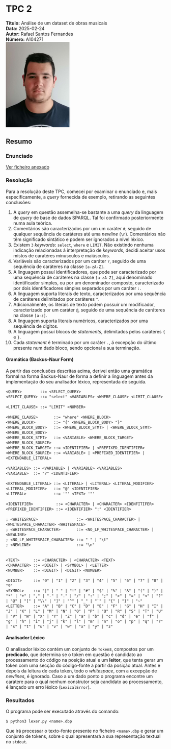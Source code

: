 # TPC 2

**Titulo:** Análise de um dataset de obras musicais  
**Data:**  2025-02-24  
**Autor:** Rafael Santos Fernandes  
**Número:** A104271  
<img src="../assets/img/foto.jpg" alt="foto" width="200" />

## Resumo
### Enunciado
[Ver ficheiro anexado](./tpc4.pdf)

### Resolução
Para a resolução deste TPC, comecei por examinar o enunciado e, mais especificamente, a *query* fornecida de exemplo, retirando as seguintes conclusões:
1. A *query* em questão assemelha-se bastante a uma *query* da linguagem de *query* de base de dados SPARQL. Tal foi confirmado posteriormente numa aula teórica.
2. Comentários são caracterizados por um um caráter `#`, seguido de qualquer sequência de caráteres até uma *newline* (`\n`). Comentários não têm significado sintático e podem ser ignorados a nível léxico.
3. Existem `3` *keywords*: `select`, `where` e `LIMIT`. Não existindo nenhuma indicação relacionadas á interpretação de *keywords*, decidi aceitar usos mistos de caratéres mínusculos e maiúsculos.
4. Variáveis são caracterizados por um caráter `?`, seguido de uma sequência de caráteres na classe `[a-zA-Z]`.
6. A linguagem possuí identificadores, que pode ser caracterizado por uma sequência de caráteres na classe `[a-zA-Z]`, aqui denominado identificador simples, ou por um denominador composto, caracterizado por dois identificadores simples separados por um caráter `:`.
7. A linguagem suporta literais de texto, caracterizados por uma sequência de caráteres delimitados por caráteres `"`.
8. Adicionalmente, os literais de texto podem possuír um modificador, caracterizado por um caráter `@`, seguido de uma sequência de caráteres na classe `[a-z]`.
9. A linguagem suporta literais numéricos, caracterizados por uma sequência de digitos.
10. A linguagem possuí blocos de *statements*, delimitados pelos caráteres `{` e `}`.
11. Cada *statement* é terminado por um caráter `.`, á excepção do último presente num dado bloco, sendo opcional a sua terminação.

#### Gramática (Backus-Naur Form)
A partir das conclusões descritas acima, derivei então uma gramática formal na forma Backus-Naur de forma a definir a linguagem antes da implementação do seu analisador léxico, representada de seguida.
```bnf
<QUERY>        ::= <SELECT_QUERY>
<SELECT_QUERY> ::= "select" <VARIABLES> <WHERE_CLAUSE> <LIMIT_CLAUSE>

<LIMIT_CLAUSE> ::= "LIMIT" <NUMBER>

<WHERE_CLAUSE>       ::= "where" <WHERE_BLOCK>
<WHERE_BLOCK>        ::= "{" <WHERE_BLOCK_BODY> "}"
<WHERE_BLOCK_BODY>   ::= <WHERE_BLOCK_STMT> | <WHERE_BLOCK_STMT> <WHERE_BLOCK_BODY>
<WHERE_BLOCK_STMT>   ::= <VARIABLE> <WHERE_BLOCK_TARGET> <WHERE_BLOCK_SOURCE>
<WHERE_BLOCK_TARGET> ::= <IDENTIFIER> | <PREFIXED_IDENTIFIER>
<WHERE_BLOCK_SOURCE> ::= <VARIABLE> | <PREFIXED_IDENTIFIER> | <EXTENDABLE_LITERAL>

<VARIABLES> ::= <VARIABLE> | <VARIABLE> <VARIABLES>
<VARIABLE>  ::= "?" <IDENTIFIER>

<EXTENDABLE_LITERAL> ::= <LITERAL> | <LITERAL> <LITERAL_MODIFIER>
<LITERAL_MODIFIER>   ::= "@" <IDENTIFIER>
<LITERAL>            ::= '"' <TEXT> '"'

<IDENTIFIER>          ::= <CHARACTER> | <CHARACTER> <IDENFITIFER>
<PREFIXED_IDENTIFIER> ::= <IDENTIFIER> ":" <IDENTIFIER>

; <WHITESPACE>                 ::= <WHITESPACE_CHARACTER> | <WHITESPACE_CHARACTER> <WHITESPACE>
; <WHITESPACE_CHARACTER>       ::= <NO_LF_WHITESPACE_CHARACTER> | <NEWLINE>
; <NO_LF_WHITESPACE_CHARACTER> ::= " " | "\t"
; <NEWLINE>                    ::= "\n"


<TEXT>      ::= <CHARACTER> | <CHARACTER> <TEXT>
<CHARACTER> ::= <DIGIT> | <SYMBOL> | <LETTER>
<NUMBER>    ::= <DIGIT> | <DIGIT> <NUMBER>

<DIGIT>     ::= "0" | "1" | "2" | "3" | "4" | "5" | "6" | "7" | "8" | "9"
<SYMBOL>    ::= "|" | " " | "!" | "#" | "$" | "%" | "&" | "(" | ")" | "*" | "+" | "," | "-" | "." | "/" | ":" | ";" | ">" | "=" | "<" | "?" | "@" | "[" | "\\" | "]" | "^" | "_" | "`" | "{" | "}" | "~"
<LETTER>    ::= "A" | "B" | "C" | "D" | "E" | "F" | "G" | "H" | "I" | "J" | "K" | "L" | "M" | "N" | "O" | "P" | "Q" | "R" | "S" | "T" | "U" | "V" | "W" | "X" | "Y" | "Z" | "a" | "b" | "c" | "d" | "e" | "f" | "g" | "h" | "i" | "j" | "k" | "l" | "m" | "n" | "o" | "p" | "q" | "r" | "s" | "t" | "u" | "v" | "w" | "x" | "y" | "z"
```

#### Analisador Léxico
O analisador léxico contém um conjunto de `Token`s, compostos por um **predicado**, que determina se o token em questão é candidato ao processamento do código na posição atual e um **leitor**, que tenta gerar um token com uma secção do código-fonte a partir da posição atual. Antes e depois da leitura de cada token, todo o *whitespace*, com a excepção de *newlines*, é ignorado. Caso a um dado ponto o programa encontre um carátere para o qual nenhum construtor seja candidato ao processamento, é lançado um erro léxico (`LexicalError`).

### Resultados
O programa pode ser executado através do comando:
```
$ python3 lexer.py <name>.dbp 
```
Que irá processar o texto-fonte presente no ficheiro `<name>.dbp` e gerar um conjunto de tokens, sobre o qual apresentará a sua representação textual no `stdout`.
